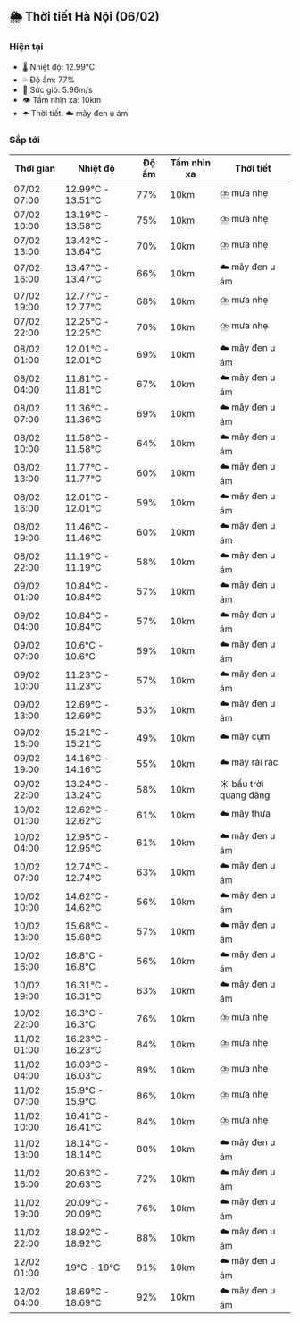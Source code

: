 ## 🌦️ Thời tiết Hà Nội (06/02)

### Hiện tại

- 🌡️ Nhiệt độ: 12.99℃
- 💦 Độ ẩm: 77%
- 💨 Sức gió: 5.96m/s
- 👁️ Tầm nhìn xa: 10km
- ☂️ Thời tiết: ☁️ mây đen u ám

### Sắp tới

| Thời gian | Nhiệt độ | Độ ẩm | Tầm nhìn xa | Thời tiết |
| --- | --- | --- | --- | --- |
| 07/02 07:00 | 12.99℃ - 13.51℃ | 77% | 10km | ⛈️ mưa nhẹ |
| 07/02 10:00 | 13.19℃ - 13.58℃ | 75% | 10km | ⛈️ mưa nhẹ |
| 07/02 13:00 | 13.42℃ - 13.64℃ | 70% | 10km | ⛈️ mưa nhẹ |
| 07/02 16:00 | 13.47℃ - 13.47℃ | 66% | 10km | ☁️ mây đen u ám |
| 07/02 19:00 | 12.77℃ - 12.77℃ | 68% | 10km | ⛈️ mưa nhẹ |
| 07/02 22:00 | 12.25℃ - 12.25℃ | 70% | 10km | ⛈️ mưa nhẹ |
| 08/02 01:00 | 12.01℃ - 12.01℃ | 69% | 10km | ☁️ mây đen u ám |
| 08/02 04:00 | 11.81℃ - 11.81℃ | 67% | 10km | ☁️ mây đen u ám |
| 08/02 07:00 | 11.36℃ - 11.36℃ | 69% | 10km | ☁️ mây đen u ám |
| 08/02 10:00 | 11.58℃ - 11.58℃ | 64% | 10km | ☁️ mây đen u ám |
| 08/02 13:00 | 11.77℃ - 11.77℃ | 60% | 10km | ☁️ mây đen u ám |
| 08/02 16:00 | 12.01℃ - 12.01℃ | 59% | 10km | ☁️ mây đen u ám |
| 08/02 19:00 | 11.46℃ - 11.46℃ | 60% | 10km | ☁️ mây đen u ám |
| 08/02 22:00 | 11.19℃ - 11.19℃ | 58% | 10km | ☁️ mây đen u ám |
| 09/02 01:00 | 10.84℃ - 10.84℃ | 57% | 10km | ☁️ mây đen u ám |
| 09/02 04:00 | 10.84℃ - 10.84℃ | 57% | 10km | ☁️ mây đen u ám |
| 09/02 07:00 | 10.6℃ - 10.6℃ | 59% | 10km | ☁️ mây đen u ám |
| 09/02 10:00 | 11.23℃ - 11.23℃ | 57% | 10km | ☁️ mây đen u ám |
| 09/02 13:00 | 12.69℃ - 12.69℃ | 53% | 10km | ☁️ mây đen u ám |
| 09/02 16:00 | 15.21℃ - 15.21℃ | 49% | 10km | ☁️ mây cụm |
| 09/02 19:00 | 14.16℃ - 14.16℃ | 55% | 10km | ☁️ mây rải rác |
| 09/02 22:00 | 13.24℃ - 13.24℃ | 58% | 10km | ☀️ bầu trời quang đãng |
| 10/02 01:00 | 12.62℃ - 12.62℃ | 61% | 10km | ☁️ mây thưa |
| 10/02 04:00 | 12.95℃ - 12.95℃ | 61% | 10km | ☁️ mây đen u ám |
| 10/02 07:00 | 12.74℃ - 12.74℃ | 63% | 10km | ☁️ mây đen u ám |
| 10/02 10:00 | 14.62℃ - 14.62℃ | 56% | 10km | ☁️ mây đen u ám |
| 10/02 13:00 | 15.68℃ - 15.68℃ | 57% | 10km | ☁️ mây đen u ám |
| 10/02 16:00 | 16.8℃ - 16.8℃ | 56% | 10km | ☁️ mây đen u ám |
| 10/02 19:00 | 16.31℃ - 16.31℃ | 63% | 10km | ☁️ mây đen u ám |
| 10/02 22:00 | 16.3℃ - 16.3℃ | 76% | 10km | ⛈️ mưa nhẹ |
| 11/02 01:00 | 16.23℃ - 16.23℃ | 84% | 10km | ⛈️ mưa nhẹ |
| 11/02 04:00 | 16.03℃ - 16.03℃ | 89% | 10km | ⛈️ mưa nhẹ |
| 11/02 07:00 | 15.9℃ - 15.9℃ | 86% | 10km | ⛈️ mưa nhẹ |
| 11/02 10:00 | 16.41℃ - 16.41℃ | 84% | 10km | ⛈️ mưa nhẹ |
| 11/02 13:00 | 18.14℃ - 18.14℃ | 80% | 10km | ☁️ mây đen u ám |
| 11/02 16:00 | 20.63℃ - 20.63℃ | 72% | 10km | ☁️ mây đen u ám |
| 11/02 19:00 | 20.09℃ - 20.09℃ | 76% | 10km | ☁️ mây đen u ám |
| 11/02 22:00 | 18.92℃ - 18.92℃ | 88% | 10km | ☁️ mây đen u ám |
| 12/02 01:00 | 19℃ - 19℃ | 91% | 10km | ☁️ mây đen u ám |
| 12/02 04:00 | 18.69℃ - 18.69℃ | 92% | 10km | ☁️ mây đen u ám |
